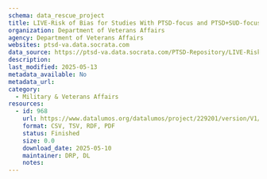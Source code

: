 ```yaml
---
schema: data_rescue_project 
title: LIVE-Risk of Bias for Studies With PTSD-focus and PTSD+SUD-focus
organization: Department of Veterans Affairs
agency: Department of Veterans Affairs
websites: ptsd-va.data.socrata.com
data_source: https://ptsd-va.data.socrata.com/PTSD-Repository/LIVE-Risk-of-Bias-for-Studies-With-PTSD-focus-and-/jnfw-wimr
description: 
last_modified: 2025-05-13
metadata_available: No
metadata_url: 
category:
  - Military & Veterans Affairs 
resources:
  - id: 968
    url: https://www.datalumos.org/datalumos/project/229201/version/V1/view
    format: CSV, TSV, RDF, PDF
    status: Finished
    size: 0.0
    download_date: 2025-05-10
    maintainer: DRP, DL
    notes: 
---
```

